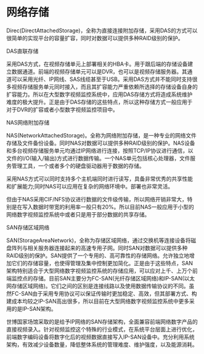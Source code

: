 # 网络存储

Direc\(DirectAttachedStorage\)，全称为直接连接附加存储，采用DAS的方式可以很简单的实现平台的容量扩容，同时对数据可以提供多种RAlD级别的保护。

DAS直联存储

采用DAS方式，在视频存储单元上部署相关的HBA卡。用于跟后端的存储设备建立数据通道。前端的视频存储单元可以是DVR，也可以是视频存储服务器。其通道可以采用光纤、IP网线、SAS线缆甚至于USB。采用DAS方式并不能同时支持很多视频存储服务单元同时接入，而且其扩容能力严重依赖所选择的存储设备自身的扩容能力。所以在大型数字视频监控系统中，应用DAS存储方式将造成系统维护难度的极大提升。正是由于DAS存储的这些特点，所以这种存储方式一般应用于对于DVR的扩容或者小型数字视频监控项目中。

NAS网络附加存储

NAS\(NetworkAttachedStorage\)。全称为网络附加存储，是一种专业的网络文件存储及文件备份设备。同时NAS对数据可以提供多种RAID级别的保护。NAS设备和多台视频存储服务单元均通过IP网络进行连接，按照TCP/IP协议进行通信，以文件的I/O\(输入/输出\)方式进行数据传输。一个NAS单元包括核心处理器，文件服务管理工具，一个或者多个的硬盘驱动器用于数据的存储。

采用NAS方式可以同时支持多个主机端同时进行读写，具备非常优秀的共享性能和扩展能力;同时NAS可以应用在复杂的网络环境中。部署也非常灵活。

但由于NAS采用CIF/NFS协议进行数据的文件级传输，所以网络开销非常大，特别是在写入数据时带宽的利用率一般只有20%。所以目前NAS一般应用于小型的网络数字视频监控系统中或者只是用于部分数据的共享存储。

SAN存储区域网络

SAN\(StorageAreaNetwork\)，全称为存储区域网络，通过交换机等连接设备将磁盘阵列与相关服务器连接起来的高速专用子网。同时SAN对数据可以提供多种RAID级别的保护。SAN提供了一个专用的、高可靠性的存储网络。允许独立地增加它们的存储容量，也使得管理及集中控制更加简化。正是由于这些特点，SAN架构特别适合于大型网络数字视频监控系统的存储应用，可以应对上千、上万个前端监控点的存储。目前SAN主要分为FC-SAN\(光纤存储区域网络\)和IP-SAN\(以太网存储区域网络\)。它们之间的区别是连接线路以及使用数据传输协议的不同。虽然FC-SAN由于采用专用协议可以保证传输时更加稳定、高效，但其部署方式、构建成本均较之IP-SAN高出很多，所以目前在大型网络数字视频监控系统中更多采用的是IP-SAN架构。

世博国家场馆采取的是给予IP网络的SAN存储架构，全面兼容前端网络数字产品的直接视频录入。针对视频监控这个特殊的行业模式，在系统平台层面上进行优化，前端数字编码设备将数字化后的视频数据直接写入IP-SAN设备中。充分利用系统架构，有效减少设备数量，降低整体系统的管理难度、维护强度，以及能源消耗。

